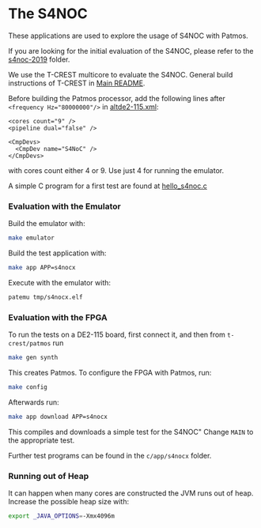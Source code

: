 # The S4NOC

These applications are used to explore the usage of S4NOC with Patmos.

If you are looking for the initial evaluation of the S4NOC, please refer to the [s4noc-2019](../s4noc-2019/README.md) folder.

We use the T-CREST multicore to evaluate the S4NOC.
General build instructions of T-CREST in [Main README](../../../README.md).

Before building the Patmos processor, add the following lines after `<frequency Hz="80000000"/>` in 
[altde2-115.xml](../../../hardware/config/altde2-115.xml):
```
<cores count="9" />
<pipeline dual="false" />

<CmpDevs>
  <CmpDev name="S4NoC" />
</CmpDevs>
```

with cores count either 4 or 9. Use just 4 for running the emulator.

A simple C program for a first test are found at 
[hello_s4noc.c](hello_s4noc.c)

### Evaluation with the Emulator

Build the emulator with:
```bash
make emulator
```
Build the test application with:
```bash
make app APP=s4nocx
```

Execute with the emulator with:
```bash
patemu tmp/s4nocx.elf
```

### Evaluation with the FPGA

To run the tests on a DE2-115 board, first connect it, 
and then from `t-crest/patmos` run 
```bash
make gen synth
```
This creates Patmos. To configure the FPGA with Patmos, run:
```bash
make config
```
Afterwards run:
```bash
make app download APP=s4nocx 
```
This compiles and downloads a simple test for the S4NOC"
Change `MAIN` to the appropriate test.

Further test programs can be found in the ```c/app/s4nocx``` folder.


### Running out of Heap

It can happen when many cores are constructed the JVM runs out of heap.
Increase the possible heap size with:
```bash
export _JAVA_OPTIONS=-Xmx4096m
```
